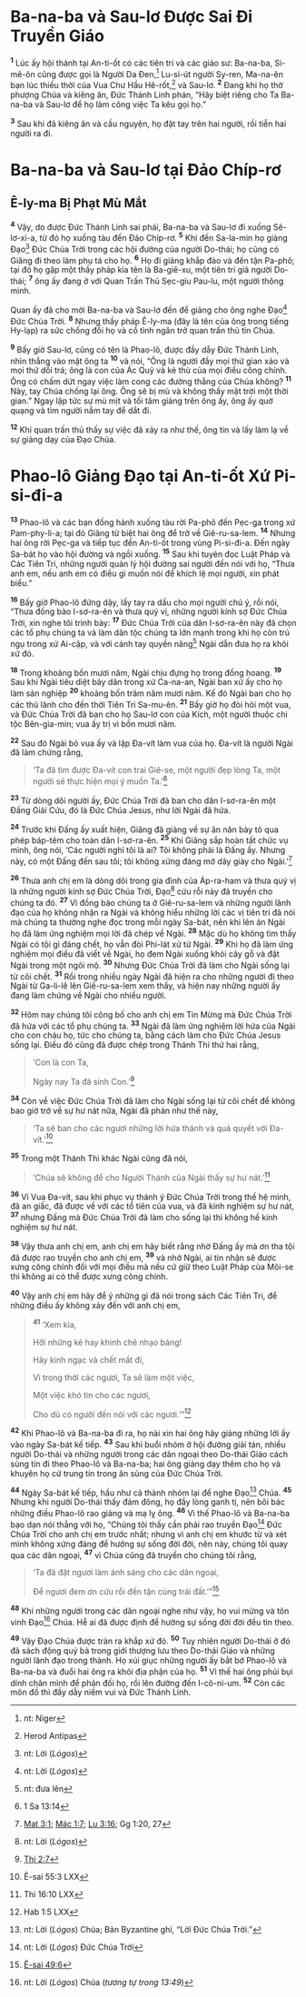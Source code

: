 # Ba-na-ba và Sau-lơ Ðược Sai Ði Truyền Giáo
<sup><b>1</b></sup> Lúc ấy hội thánh tại An-ti-ốt có các tiên tri và các giáo sư: Ba-na-ba, Si-mê-ôn cũng được gọi là Người Da Ðen,[^1-03c75fdd-5ba1-4152-aef1-0fd249a9c1e3] Lu-si-út người Sy-ren, Ma-na-ên bạn lúc thiếu thời của Vua Chư Hầu Hê-rốt,[^2-03c75fdd-5ba1-4152-aef1-0fd249a9c1e3] và Sau-lơ. <sup><b>2</b></sup> Ðang khi họ thờ phượng Chúa và kiêng ăn, Ðức Thánh Linh phán, “Hãy biệt riêng cho Ta Ba-na-ba và Sau-lơ để họ làm công việc Ta kêu gọi họ.”

<sup><b>3</b></sup> Sau khi đã kiêng ăn và cầu nguyện, họ đặt tay trên hai người, rồi tiễn hai người ra đi.

# Ba-na-ba và Sau-lơ tại Ðảo Chíp-rơ

## Ê-ly-ma Bị Phạt Mù Mắt
<sup><b>4</b></sup> Vậy, do được Ðức Thánh Linh sai phái, Ba-na-ba và Sau-lơ đi xuống Sê-lơ-xi-a, từ đó họ xuống tàu đến Ðảo Chíp-rơ. <sup><b>5</b></sup> Khi đến Sa-la-min họ giảng Ðạo[^3-03c75fdd-5ba1-4152-aef1-0fd249a9c1e3] Ðức Chúa Trời trong các hội đường của người Do-thái; họ cũng có Giăng đi theo làm phụ tá cho họ. <sup><b>6</b></sup> Họ đi giảng khắp đảo và đến tận Pa-phô; tại đó họ gặp một thầy pháp kia tên là Ba-giê-xu, một tiên tri giả người Do-thái; <sup><b>7</b></sup> ông ấy đang ở với Quan Trấn Thủ Sẹc-giu Pau-lu, một người thông minh.

Quan ấy đã cho mời Ba-na-ba và Sau-lơ đến để giảng cho ông nghe Ðạo[^4-03c75fdd-5ba1-4152-aef1-0fd249a9c1e3] Ðức Chúa Trời. <sup><b>8</b></sup> Nhưng thầy pháp Ê-ly-ma (đây là tên của ông trong tiếng Hy-lạp) ra sức chống đối họ và cố tình ngăn trở quan trấn thủ tin Chúa.

<sup><b>9</b></sup> Bấy giờ Sau-lơ, cũng có tên là Phao-lô, được đầy dẫy Ðức Thánh Linh, nhìn thẳng vào mặt ông ta <sup><b>10</b></sup> và nói, “Ông là người đầy mọi thứ gian xảo và mọi thứ dối trá; ông là con của Ác Quỷ và kẻ thù của mọi điều công chính. Ông có chấm dứt ngay việc làm cong các đường thẳng của Chúa không? <sup><b>11</b></sup> Này, tay Chúa chống lại ông. Ông sẽ bị mù và không thấy mặt trời một thời gian.” Ngay lập tức sự mù mịt và tối tăm giáng trên ông ấy, ông ấy quờ quạng và tìm người nắm tay để dắt đi.

<sup><b>12</b></sup> Khi quan trấn thủ thấy sự việc đã xảy ra như thế, ông tin và lấy làm lạ về sự giảng dạy của Ðạo Chúa.

# Phao-lô Giảng Ðạo tại An-ti-ốt Xứ Pi-si-đi-a
<sup><b>13</b></sup> Phao-lô và các bạn đồng hành xuống tàu rời Pa-phô đến Pẹc-ga trong xứ Pam-phy-li-a; tại đó Giăng từ biệt hai ông để trở về Giê-ru-sa-lem. <sup><b>14</b></sup> Nhưng hai ông rời Pẹc-ga và tiếp tục đến An-ti-ốt trong vùng Pi-si-đi-a. Ðến ngày Sa-bát họ vào hội đường và ngồi xuống. <sup><b>15</b></sup> Sau khi tuyên đọc Luật Pháp và Các Tiên Tri, những người quản lý hội đường sai người đến nói với họ, “Thưa anh em, nếu anh em có điều gì muốn nói để khích lệ mọi người, xin phát biểu.”

<sup><b>16</b></sup> Bấy giờ Phao-lô đứng dậy, lấy tay ra dấu cho mọi người chú ý, rồi nói, “Thưa đồng bào I-sơ-ra-ên và thưa quý vị, những người kính sợ Ðức Chúa Trời, xin nghe tôi trình bày: <sup><b>17</b></sup> Ðức Chúa Trời của dân I-sơ-ra-ên này đã chọn các tổ phụ chúng ta và làm dân tộc chúng ta lớn mạnh trong khi họ còn trú ngụ trong xứ Ai-cập, và với cánh tay quyền năng[^5-03c75fdd-5ba1-4152-aef1-0fd249a9c1e3] Ngài dẫn đưa họ ra khỏi xứ đó.

<sup><b>18</b></sup> Trong khoảng bốn mươi năm, Ngài chịu đựng họ trong đồng hoang. <sup><b>19</b></sup> Sau khi Ngài tiêu diệt bảy dân trong xứ Ca-na-an, Ngài ban xứ ấy cho họ làm sản nghiệp <sup><b>20</b></sup> khoảng bốn trăm năm mươi năm. Kế đó Ngài ban cho họ các thủ lãnh cho đến thời Tiên Tri Sa-mu-ên. <sup><b>21</b></sup> Bấy giờ họ đòi hỏi một vua, và Ðức Chúa Trời đã ban cho họ Sau-lơ con của Kích, một người thuộc chi tộc Bên-gia-min; vua ấy trị vì bốn mươi năm.

<sup><b>22</b></sup> Sau đó Ngài bỏ vua ấy và lập Ða-vít làm vua của họ. Ða-vít là người Ngài đã làm chứng rằng,

> ‘Ta đã tìm được Ða-vít con trai Giê-se, một người đẹp lòng Ta, một người sẽ thực hiện mọi ý muốn Ta.’[^1@-03c75fdd-5ba1-4152-aef1-0fd249a9c1e3]

<sup><b>23</b></sup> Từ dòng dõi người ấy, Ðức Chúa Trời đã ban cho dân I-sơ-ra-ên một Ðấng Giải Cứu, đó là Ðức Chúa Jesus, như lời Ngài đã hứa.

<sup><b>24</b></sup> Trước khi Ðấng ấy xuất hiện, Giăng đã giảng về sự ăn năn bày tỏ qua phép báp-têm cho toàn dân I-sơ-ra-ên. <sup><b>25</b></sup> Khi Giăng sắp hoàn tất chức vụ mình, ông nói, ‘Các người nghĩ tôi là ai? Tôi không phải là Ðấng ấy. Nhưng này, có một Ðấng đến sau tôi; tôi không xứng đáng mở dây giày cho Ngài.’[^2@-03c75fdd-5ba1-4152-aef1-0fd249a9c1e3]

<sup><b>26</b></sup> Thưa anh chị em là dòng dõi trong gia đình của Áp-ra-ham và thưa quý vị là những người kính sợ Ðức Chúa Trời, Ðạo[^6-03c75fdd-5ba1-4152-aef1-0fd249a9c1e3] cứu rỗi này đã truyền cho chúng ta đó. <sup><b>27</b></sup> Vì đồng bào chúng ta ở Giê-ru-sa-lem và những người lãnh đạo của họ không nhận ra Ngài và không hiểu những lời các vị tiên tri đã nói mà chúng ta thường nghe đọc trong mỗi ngày Sa-bát, nên khi lên án Ngài họ đã làm ứng nghiệm mọi lời đã chép về Ngài. <sup><b>28</b></sup> Mặc dù họ không tìm thấy Ngài có tội gì đáng chết, họ vẫn đòi Phi-lát xử tử Ngài. <sup><b>29</b></sup> Khi họ đã làm ứng nghiệm mọi điều đã viết về Ngài, họ đem Ngài xuống khỏi cây gỗ và đặt Ngài trong một ngôi mộ. <sup><b>30</b></sup> Nhưng Ðức Chúa Trời đã làm cho Ngài sống lại từ cõi chết. <sup><b>31</b></sup> Rồi trong nhiều ngày Ngài đã hiện ra cho những người đi theo Ngài từ Ga-li-lê lên Giê-ru-sa-lem xem thấy, và hiện nay những người ấy đang làm chứng về Ngài cho nhiều người.

<sup><b>32</b></sup> Hôm nay chúng tôi công bố cho anh chị em Tin Mừng mà Ðức Chúa Trời đã hứa với các tổ phụ chúng ta. <sup><b>33</b></sup> Ngài đã làm ứng nghiệm lời hứa của Ngài cho con cháu họ, tức cho chúng ta, bằng cách làm cho Ðức Chúa Jesus sống lại. Ðiều đó cũng đã được chép trong Thánh Thi thứ hai rằng,

> ‘Con là con Ta,
> 
> Ngày nay Ta đã sinh Con.’[^3@-03c75fdd-5ba1-4152-aef1-0fd249a9c1e3]

<sup><b>34</b></sup> Còn về việc Ðức Chúa Trời đã làm cho Ngài sống lại từ cõi chết để không bao giờ trở về sự hư nát nữa, Ngài đã phán như thế này,

> ‘Ta sẽ ban cho các ngươi những lời hứa thánh và quả quyết với Ða-vít.’[^4@-03c75fdd-5ba1-4152-aef1-0fd249a9c1e3]

<sup><b>35</b></sup> Trong một Thánh Thi khác Ngài cũng đã nói,

> ‘Chúa sẽ không để cho Người Thánh của Ngài thấy sự hư nát.’[^5@-03c75fdd-5ba1-4152-aef1-0fd249a9c1e3]

<sup><b>36</b></sup> Vì Vua Ða-vít, sau khi phục vụ thánh ý Ðức Chúa Trời trong thế hệ mình, đã an giấc, đã được về với các tổ tiên của vua, và đã kinh nghiệm sự hư nát, <sup><b>37</b></sup> nhưng Ðấng mà Ðức Chúa Trời đã làm cho sống lại thì không hề kinh nghiệm sự hư nát.

<sup><b>38</b></sup> Vậy thưa anh chị em, anh chị em hãy biết rằng nhờ Ðấng ấy mà ơn tha tội đã được rao truyền cho anh chị em, <sup><b>39</b></sup> và nhờ Ngài, ai tin nhận sẽ được xưng công chính đối với mọi điều mà nếu cứ giữ theo Luật Pháp của Môi-se thì không ai có thể được xưng công chính.

<sup><b>40</b></sup> Vậy anh chị em hãy để ý những gì đã nói trong sách Các Tiên Tri, để những điều ấy không xảy đến với anh chị em,

> <sup><b>41</b></sup> ‘Xem kìa,
> 
> Hỡi những kẻ hay khinh chê nhạo báng!
> 
> Hãy kinh ngạc và chết mất đi,
> 
> Vì trong thời các ngươi, Ta sẽ làm một việc,
> 
> Một việc khó tin cho các ngươi,
> 
> Cho dù có người đến nói với các ngươi.’”[^6@-03c75fdd-5ba1-4152-aef1-0fd249a9c1e3]

<sup><b>42</b></sup> Khi Phao-lô và Ba-na-ba đi ra, họ nài xin hai ông hãy giảng những lời ấy vào ngày Sa-bát kế tiếp. <sup><b>43</b></sup> Sau khi buổi nhóm ở hội đường giải tán, nhiều người Do-thái và những người trong các dân ngoại theo Do-thái Giáo cách sùng tín đi theo Phao-lô và Ba-na-ba; hai ông giảng dạy thêm cho họ và khuyên họ cứ trung tín trong ân sủng của Ðức Chúa Trời.

<sup><b>44</b></sup> Ngày Sa-bát kế tiếp, hầu như cả thành nhóm lại để nghe Ðạo[^7-03c75fdd-5ba1-4152-aef1-0fd249a9c1e3] Chúa. <sup><b>45</b></sup> Nhưng khi người Do-thái thấy đám đông, họ đầy lòng ganh tị, nên bôi bác những điều Phao-lô rao giảng và mạ lỵ ông. <sup><b>46</b></sup> Vì thế Phao-lô và Ba-na-ba bạo dạn nói thẳng với họ, “Chúng tôi thấy cần phải rao truyền Ðạo[^8-03c75fdd-5ba1-4152-aef1-0fd249a9c1e3] Ðức Chúa Trời cho anh chị em trước nhất; nhưng vì anh chị em khước từ và xét mình không xứng đáng để hưởng sự sống đời đời, nên này, chúng tôi quay qua các dân ngoại, <sup><b>47</b></sup> vì Chúa cũng đã truyền cho chúng tôi rằng,

> ‘Ta đã đặt ngươi làm ánh sáng cho các dân ngoại,
> 
> Ðể ngươi đem ơn cứu rỗi đến tận cùng trái đất.’”[^7@-03c75fdd-5ba1-4152-aef1-0fd249a9c1e3]

<sup><b>48</b></sup> Khi những người trong các dân ngoại nghe như vậy, họ vui mừng và tôn vinh Ðạo[^9-03c75fdd-5ba1-4152-aef1-0fd249a9c1e3] Chúa. Hễ ai đã được định để hưởng sự sống đời đời đều tin theo.

<sup><b>49</b></sup> Vậy Ðạo Chúa được tràn ra khắp xứ đó. <sup><b>50</b></sup> Tuy nhiên người Do-thái ở đó đã sách động quý bà trong giới thượng lưu theo Do-thái Giáo và những người lãnh đạo trong thành. Họ xúi giục những người ấy bắt bớ Phao-lô và Ba-na-ba và đuổi hai ông ra khỏi địa phận của họ. <sup><b>51</b></sup> Vì thế hai ông phủi bụi dính chân mình để phản đối họ, rồi lên đường đến I-cô-ni-um. <sup><b>52</b></sup> Còn các môn đồ thì đầy dẫy niềm vui và Ðức Thánh Linh.

[^1-03c75fdd-5ba1-4152-aef1-0fd249a9c1e3]: nt: Niger
[^2-03c75fdd-5ba1-4152-aef1-0fd249a9c1e3]: Herod Antipas
[^3-03c75fdd-5ba1-4152-aef1-0fd249a9c1e3]: nt: Lời (*Lógos*)
[^4-03c75fdd-5ba1-4152-aef1-0fd249a9c1e3]: nt: Lời (*Lógos*)
[^5-03c75fdd-5ba1-4152-aef1-0fd249a9c1e3]: nt: đưa lên
[^6-03c75fdd-5ba1-4152-aef1-0fd249a9c1e3]: nt: Lời (*Lógos*)
[^7-03c75fdd-5ba1-4152-aef1-0fd249a9c1e3]: nt: Lời (*Lógos*) Chúa; Bản Byzantine ghi, “Lời Ðức Chúa Trời.”
[^8-03c75fdd-5ba1-4152-aef1-0fd249a9c1e3]: nt: Lời (*Lógos*) Ðức Chúa Trời
[^9-03c75fdd-5ba1-4152-aef1-0fd249a9c1e3]: nt: Lời (*Lógos*) Chúa (*tương tự trong 13:49*)
[^1@-03c75fdd-5ba1-4152-aef1-0fd249a9c1e3]: 1 Sa 13:14
[^2@-03c75fdd-5ba1-4152-aef1-0fd249a9c1e3]: [Mat 3:1](/passage/?search=Matt.3.1\&version=BD2011); [Mác 1:7](/passage/?search=Mark.1.7\&version=BD2011); [Lu 3:16](/passage/?search=Luke.3.16\&version=BD2011); Gg 1:20, 27
[^3@-03c75fdd-5ba1-4152-aef1-0fd249a9c1e3]: [Thi 2:7](/passage/?search=Ps.2.7\&version=BD2011)
[^4@-03c75fdd-5ba1-4152-aef1-0fd249a9c1e3]: Ê-sai 55:3 LXX
[^5@-03c75fdd-5ba1-4152-aef1-0fd249a9c1e3]: Thi 16:10 LXX
[^6@-03c75fdd-5ba1-4152-aef1-0fd249a9c1e3]: Hab 1:5 LXX
[^7@-03c75fdd-5ba1-4152-aef1-0fd249a9c1e3]: [Ê-sai 49:6](/passage/?search=Isa.49.6\&version=BD2011)
